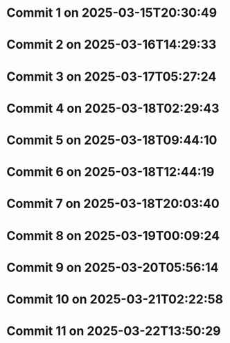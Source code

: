 # Commit 1 on 2025-03-15T20:30:49
# Commit 2 on 2025-03-16T14:29:33
# Commit 3 on 2025-03-17T05:27:24
# Commit 4 on 2025-03-18T02:29:43
# Commit 5 on 2025-03-18T09:44:10
# Commit 6 on 2025-03-18T12:44:19
# Commit 7 on 2025-03-18T20:03:40
# Commit 8 on 2025-03-19T00:09:24
# Commit 9 on 2025-03-20T05:56:14
# Commit 10 on 2025-03-21T02:22:58
# Commit 11 on 2025-03-22T13:50:29
